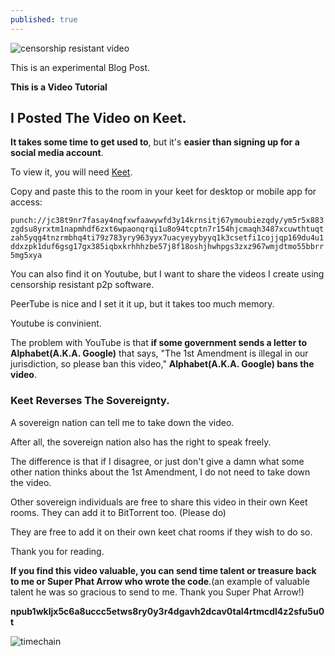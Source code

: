 ```yaml
---
published: true
---
```


![censorship resistant video](https://nostr.build/i/nostr.build_b807b62aca49f67e4ba4ac0763b957f578dd395508f24f9e91a6fd1d1dd7539f.png)

This is an experimental Blog Post.

**This is a Video Tutorial**


## I Posted The Video on Keet.

**It takes some time to get used to**, but it's **easier than signing up for a social media account**.

To view it, you will need [Keet](https://keet.io/).

Copy and paste this to the room in your keet for desktop or mobile app for access:

`punch://jc38t9nr7fasay4nqfxwfaawywfd3y14krnsitj67ymoubiezqdy/ym5r5x883zgdsu8yrxtm1napmhdf6zxt6wpaonqrqi1u8o94tcptn7r154hjcmaqh3487xcuwthtuqtzah5yqg4tnzrmbhq4ti79z783yry963yyx7uacyeyybyyq1k3csetfi1cojjqp169du4u1ddxzpk1duf6gsg17gx385iqbxkrhhhzbe57j8f18oshjhwhpgs3zxz967wmjdtmo55bbrr5mg5xya`

You can also find it on Youtube, but I want to share the videos I create using censorship resistant p2p software.

PeerTube is nice and I set it it up, but it takes too much memory.

Youtube is convinient.

The problem with YouTube is that **if some government sends a letter to Alphabet(A.K.A. Google)** that says, "The 1st Amendment is illegal in our jurisdiction, so please ban this video," **Alphabet(A.K.A. Google) bans the video**.

### Keet Reverses The Sovereignty. 

A sovereign nation can tell me to take down the video.

After all, the sovereign nation also has the right to speak freely.

The difference is that if I disagree, or just don't give a damn what some other nation thinks about the 1st Amendment, I do not need to take down the video.

Other sovereign individuals are free to share this video in their own Keet rooms.  They can add it to BitTorrent too. (Please do)

They are free to add it on their own keet chat rooms if they wish to do so.

Thank you for reading. 


**If you find this video valuable, you can send time talent or treasure back to me  or  Super Phat Arrow who wrote the code**.(an example of valuable talent he was so gracious to send to me.  Thank you Super Phat Arrow!)

**npub1wkljx5c6a8uccc5etws8ry0y3r4dgavh2dcav0tal4rtmcdl4z2sfu5u0t**

![timechain](https://nostr.build/i/nostr.build_a0fd45b4b8d99f9e8a2069eeda9a4937ae0cddc45e77cf44067fee99cdd6126c.png)
